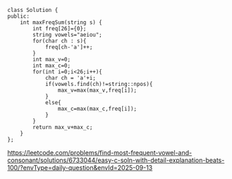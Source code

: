 ```
class Solution {
public:
    int maxFreqSum(string s) {
        int freq[26]={0};
        string vowels="aeiou";
        for(char ch : s){
            freq[ch-'a']++;
        }
        int max_v=0;
        int max_c=0;
        for(int i=0;i<26;i++){
            char ch = 'a'+i;
            if(vowels.find(ch)!=string::npos){
                max_v=max(max_v,freq[i]);
            }
            else{
                max_c=max(max_c,freq[i]);
            }
        }
        return max_v+max_c;
    }
};
```



https://leetcode.com/problems/find-most-frequent-vowel-and-consonant/solutions/6733044/easy-c-soln-with-detail-explanation-beats-100/?envType=daily-question&envId=2025-09-13
